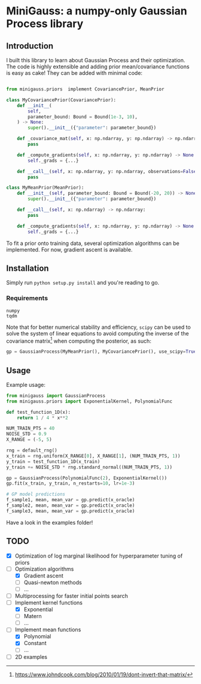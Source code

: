 # MiniGauss: a numpy-only Gaussian Process library

## Introduction

I built this library to learn about Gaussian Process and their optimization. The code is highly
extensible and adding prior mean/covariance functions is easy as cake! They can be added with
minimal code:

```python

from minigauss.priors  implement CovariancePrior, MeanPrior

class MyCovariancePrior(CovariancePrior):
    def __init__(
        self,
        parameter_bound: Bound = Bound(1e-3, 10),
    ) -> None:
		super().__init__({"parameter": parameter_bound})

    def _covariance_mat(self, x: np.ndarray, y: np.ndarray) -> np.ndarray:
		pass

    def _compute_gradients(self, x: np.ndarray, y: np.ndarray) -> None:
        self._grads = {...}

    def __call__(self, x: np.ndarray, y: np.ndarray, observations=False) -> np.ndarray:
		pass

class MyMeanPrior(MeanPrior):
    def __init__(self, parameter_bound: Bound = Bound(-20, 20)) -> None:
		super().__init__({"parameter": parameter_bound})

    def __call__(self, x: np.ndarray) -> np.ndarray:
		pass

    def _compute_gradients(self, x: np.ndarray, y: np.ndarray) -> None:
        self._grads = {...}
```


To fit a prior onto training data, several optimization algorithms can be implemented. For now,
gradient ascent is available.

## Installation

Simply run `python setup.py install` and you're reading to go.

### Requirements
```
numpy
tqdm
```
Note that for better numerical stability and efficiency, `scipy` can be used to solve the system of
linear equations to avoid computing the inverse of the covariance matrix[^1] when computing the
posterior, as such: 
```python
gp = GaussianProcess(MyMeanPrior(), MyCovariancePrior(), use_scipy=True)
```

[^1]: https://www.johndcook.com/blog/2010/01/19/dont-invert-that-matrix/  

## Usage

Example usage:
```python
from minigauss import GaussianProcess
from minigauss.priors import ExponentialKernel, PolynomialFunc

def test_function_1D(x):
    return 1 / 4 * x**2

NUM_TRAIN_PTS = 40
NOISE_STD = 0.9
X_RANGE = (-5, 5)

rng = default_rng()
x_train = rng.uniform(X_RANGE[0], X_RANGE[1], (NUM_TRAIN_PTS, 1))
y_train = test_function_1D(x_train)
y_train += NOISE_STD * rng.standard_normal((NUM_TRAIN_PTS, 1))

gp = GaussianProcess(PolynomialFunc(2), ExponentialKernel())
gp.fit(x_train, y_train, n_restarts=10, lr=1e-3)

# GP model predictions
f_sample1, mean, mean_var = gp.predict(x_oracle)
f_sample2, mean, mean_var = gp.predict(x_oracle)
f_sample3, mean, mean_var = gp.predict(x_oracle)
```

Have a look in the examples folder!


## TODO

- [x] Optimization of log marginal likelihood for hyperparameter tuning of priors
- [ ] Optimization algorithms
	- [x] Gradient ascent
	- [ ] Quasi-newton methods
	 - [ ] ...
- [ ] Multiprocessing for faster initial points search
- [ ] Implement kernel functions
	- [x] Exponential
	- [ ] Matern
	- [ ] ...
- [ ] Implement mean functions
	- [x] Polynomial
	- [x] Constant
	- [ ] ...
- [ ] 2D examples
